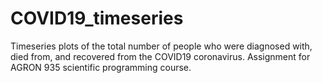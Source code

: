 # COVID19_timeseries
Timeseries plots of the total number of people who were diagnosed with, died from, and recovered from the COVID19 coronavirus. Assignment for AGRON 935 scientific programming course.
